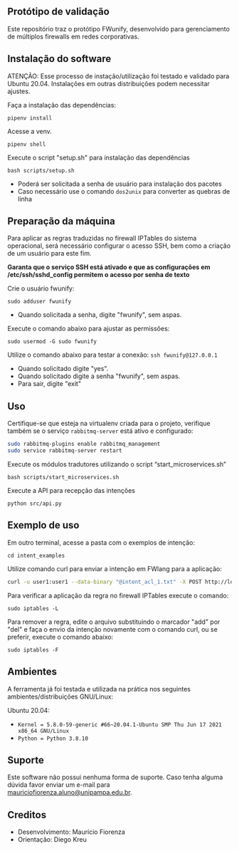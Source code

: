 ## Protótipo de validação
Este repositório traz o protótipo FWunify, desenvolvido para gerenciamento de múltiplos firewalls em redes corporativas.

## Instalação do software
ATENÇÃO: Esse processo de instação/utilização foi testado e validado para Ubuntu 20.04. Instalações em outras distribuições podem necessitar ajustes.

Faça a instalação das dependências:

`pipenv install`

Acesse a venv.

`pipenv shell`

Execute o script "setup.sh" para instalação das dependências

`bash scripts/setup.sh`

- Poderá ser solicitada a senha de usuário para instalação dos pacotes
- Caso necessário use o comando `dos2unix` para converter as quebras de linha

## Preparação da máquina
Para aplicar as regras traduzidas no firewall IPTables do sistema operacional, será necessário configurar o acesso SSH, bem como a criação de um usuário para este fim. 

**Garanta que o serviço SSH está ativado e que as configurações em /etc/ssh/sshd_config permitem o acesso por senha de texto**

Crie o usuário fwunify:

`sudo adduser fwunify`
* Quando solicitada a senha, digite "fwunify", sem aspas.

Execute o comando abaixo para ajustar as permissões:

`sudo usermod -G sudo fwunify`

Utilize o comando abaixo para testar a conexão:
`ssh fwunify@127.0.0.1`
* Quando solicitado digite "yes".
* Quando solicitado digite a senha "fwunify", sem aspas.
* Para sair, digite "exit"

## Uso
Certifique-se que esteja na virtualenv criada para o projeto, verifique também se o serviço `rabbitmq-server` está ativo e configurado:

```bash
sudo rabbitmq-plugins enable rabbitmq_management
sudo service rabbitmq-server restart
```

Execute os módulos tradutores utilizando o script “start_microservices.sh”

`bash scripts/start_microservices.sh`

Execute a API para recepção das intenções

`python src/api.py`


## Exemplo de uso

Em outro terminal, acesse a pasta com o exemplos de intenção:

`cd intent_examples`


Utilize comando curl para enviar a intenção em FWlang para a aplicação:

```bash
curl -u user1:user1 --data-binary "@intent_acl_1.txt" -X POST http://localhost:5000
```

Para verificar a aplicação da regra no firewall IPTables execute o comando:

`sudo iptables -L`

Para remover a regra, edite o arquivo substituindo o marcador "add" por "del" e faça o envio da intenção novamente com o comando curl, ou se preferir, execute o comando abaixo:

`sudo iptables -F`


## Ambientes
A ferramenta já foi testada e utilizada na prática nos seguintes ambientes/distribuições GNU/Linux:

Ubuntu 20.04:

 * `Kernel = 5.8.0-59-generic #66~20.04.1-Ubuntu SMP Thu Jun 17 2021 x86_64 GNU/Linux`
 * `Python = Python 3.8.10`


## Suporte
Este software não possui nenhuma forma de suporte. Caso tenha alguma dúvida favor enviar um e-mail para mauriciofiorenza.aluno@unipampa.edu.br.


## Creditos
* Desenvolvimento: Maurício Fiorenza
* Orientação: Diego Kreu
